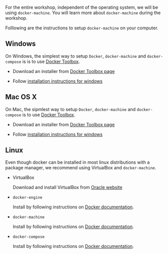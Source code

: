 For the entire workshop, independent of the operating system, we will be using
`docker-machine`. You will learn more about `docker-machine` during the workshop.

Folllowing are the instructions to setup `docker-machine` on your computer.

## Windows
On Windows, the simplest way to setup `Docker`, `docker-machine` and `docker-compose` is
is to use [Docker Toolbox](https://www.docker.com/docker-toolbox).

* Download an installer from
[Docker Toolbox page](https://www.docker.com/docker-toolbox)

* Follow
[installation instructions for windows](https://docs.docker.com/windows/step_one/)

## Mac OS X
On Mac, the sipmlest way to setup `Docker`, `docker-machine` and `docker-compose`
is to use [Docker Toolbox](https://www.docker.com/docker-toolbox).

* Download an installer from
[Docker Toolbox page](ttps://www.docker.com/docker-toolbox)

* Follow
[installation instructions for windows](https://docs.docker.com/mac/step_one/)

## Linux
Even though docker can be installed in most linux distributions with a package
manager, we recommend using VirtualBox and `docker-machine`.

* VirtualBox

    Download and install VirtualBox from
    [Oracle website](https://www.virtualbox.org/wiki/Linux_Downloads)
    
* `docker-engine`

    Install by following instructions on
    [Docker documentation](https://docs.docker.com/engine/installation/).
    
* `docker-machine`
   
    Install by following instructions on
    [Docker documentation](https://docs.docker.com/machine/install-machine/).
    
* `docker-compose`

    Install by following instructions on
    [Docker documentation](https://docs.docker.com/compose/install/).